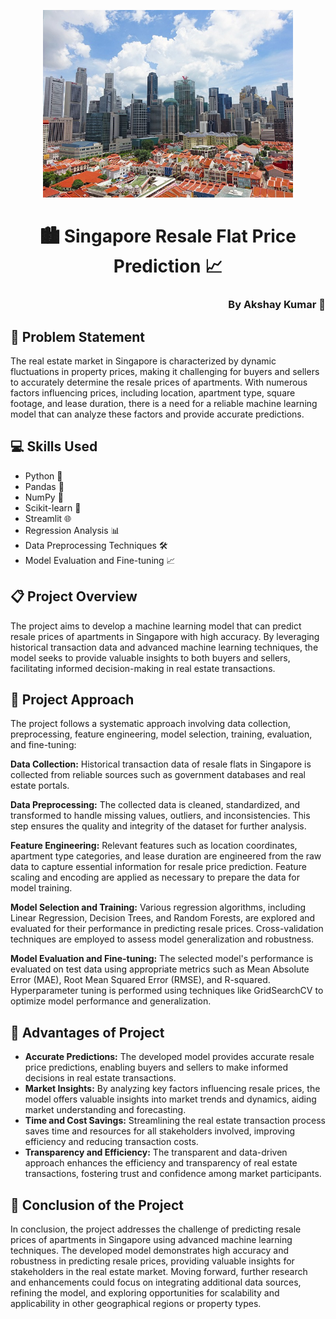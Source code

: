 <p align="center">
  <img src="https://github.com/AkshayAdapa/singapore_resale_flat_price_prediction/blob/main/singapore%20flat%20image.jpg" alt="Singapore Resale Flat" width="400">
</p>

<h1 align="center">🏙️ Singapore Resale Flat Price Prediction 📈</h1>
<h3 align="right">By Akshay Kumar 🚀</h3>

## 🎯 Problem Statement

The real estate market in Singapore is characterized by dynamic fluctuations in property prices, making it challenging for buyers and sellers to accurately determine the resale prices of apartments. With numerous factors influencing prices, including location, apartment type, square footage, and lease duration, there is a need for a reliable machine learning model that can analyze these factors and provide accurate predictions.

## 💻 Skills Used

- Python 🐍
- Pandas 🐼
- NumPy 🔢
- Scikit-learn 🧠
- Streamlit 🌐
- Regression Analysis 📊
- Data Preprocessing Techniques 🛠️
- Model Evaluation and Fine-tuning 📈

## 📋 Project Overview

The project aims to develop a machine learning model that can predict resale prices of apartments in Singapore with high accuracy. By leveraging historical transaction data and advanced machine learning techniques, the model seeks to provide valuable insights to both buyers and sellers, facilitating informed decision-making in real estate transactions.

## 🚀 Project Approach

The project follows a systematic approach involving data collection, preprocessing, feature engineering, model selection, training, evaluation, and fine-tuning:

**Data Collection:** Historical transaction data of resale flats in Singapore is collected from reliable sources such as government databases and real estate portals.

**Data Preprocessing:** The collected data is cleaned, standardized, and transformed to handle missing values, outliers, and inconsistencies. This step ensures the quality and integrity of the dataset for further analysis.

**Feature Engineering:** Relevant features such as location coordinates, apartment type categories, and lease duration are engineered from the raw data to capture essential information for resale price prediction. Feature scaling and encoding are applied as necessary to prepare the data for model training.

**Model Selection and Training:** Various regression algorithms, including Linear Regression, Decision Trees, and Random Forests, are explored and evaluated for their performance in predicting resale prices. Cross-validation techniques are employed to assess model generalization and robustness.

**Model Evaluation and Fine-tuning:** The selected model's performance is evaluated on test data using appropriate metrics such as Mean Absolute Error (MAE), Root Mean Squared Error (RMSE), and R-squared. Hyperparameter tuning is performed using techniques like GridSearchCV to optimize model performance and generalization.

## 🌟 Advantages of Project

- **Accurate Predictions:** The developed model provides accurate resale price predictions, enabling buyers and sellers to make informed decisions in real estate transactions.
- **Market Insights:** By analyzing key factors influencing resale prices, the model offers valuable insights into market trends and dynamics, aiding market understanding and forecasting.
- **Time and Cost Savings:** Streamlining the real estate transaction process saves time and resources for all stakeholders involved, improving efficiency and reducing transaction costs.
- **Transparency and Efficiency:** The transparent and data-driven approach enhances the efficiency and transparency of real estate transactions, fostering trust and confidence among market participants.

## 🏁 Conclusion of the Project

In conclusion, the project addresses the challenge of predicting resale prices of apartments in Singapore using advanced machine learning techniques. The developed model demonstrates high accuracy and robustness in predicting resale prices, providing valuable insights for stakeholders in the real estate market. Moving forward, further research and enhancements could focus on integrating additional data sources, refining the model, and exploring opportunities for scalability and applicability in other geographical regions or property types.

